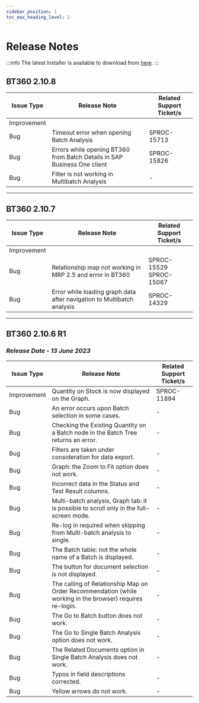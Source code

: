 ```yaml
---
sidebar_position: 1
toc_max_heading_level: 2
---
```


# Release Notes

:::info
The latest Installer is available to download from [here](/docs/appengine/releases/plugins/bt360/download).
:::

## BT360 2.10.8

| Issue Type | Release Note | Related Support Ticket/s |
| --- | --- | --- |
| Improvement | | |
| Bug | Timeout error when opening Batch Analysis | SPROC-15713 |
| Bug | Errors while opening BT360 from Batch Details in SAP Business One client | SPROC-15826 |
| Bug | Filter is not working in Multibatch Analysis | - |

---

## BT360 2.10.7

| Issue Type | Release Note | Related Support Ticket/s |
| --- | --- | --- |
| Improvement | | |
| Bug | Relationship map not working in MRP 2.5 and error in BT360 | SPROC-15529 <br/>SPROC-15067 |
| Bug | Error while loading graph data after navigation to Multibatch analysis | SPROC-14329 |

---

## BT360 2.10.6 R1

### *Release Date - 13 June 2023*

| Issue Type | Release Note | Related Support Ticket/s |
| --- | --- | --- |
| Improvement | Quantity on Stock is now displayed on the Graph. | SPROC-11894 |
| Bug | An error occurs upon Batch selection in some cases. | - |
| Bug | Checking the Existing Quantity on a Batch node in the Batch Tree returns an error. | - |
| Bug | Filters are taken under consideration for data export. | - |
| Bug | Graph: the Zoom to Fit option does not work. | - |
| Bug | Incorrect data in the Status and Test Result columns. | - |
| Bug | Multi-batch analysis, Graph tab: it is possible to scroll only in the full-screen mode. | - |
| Bug | Re-log in required when skipping from Multi-batch analysis to single. | - |
| Bug | The Batch table: not the whole name of a Batch is displayed. | - |
| Bug | The button for document selection is not displayed. | - |
| Bug | The calling of Relationship Map on Order Recommendation (while working in the browser) requires re-login. | - |
| Bug | The Go to Batch button does not work. | - |
| Bug | The Go to Single Batch Analysis option does not work. | - |
| Bug | The Related Documents option in Single Batch Analysis does not work. | - |
| Bug | Typos in field descriptions corrected. | - |
| Bug | Yellow arrows do not work. | - |
